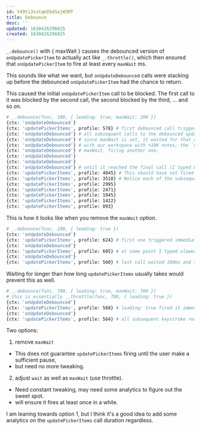 ```yaml
---
id: Y49ti3zvCqmI6dSajW3MT
title: Debounce
desc: ''
updated: 1630426296025
created: 1630426296025
---
```


`_.debounce()` with { maxWait } causes the debounced version of `onUpdatePickerItem` to actually act like `_.throttle()`, which then ensured that `onUpdatePickerItem` to fire at least every `maxWait` ms.

This sounds like what we want, but `onUpdateDebounced` calls were stacking up before the debounced `onUpdatePickerItem` had the chance to return.

This caused the initial `onUpdatePickerItem` call to be blocked. The first call to it was blocked by the second call, the second blocked by the third, ... and so on.


```sh
# _.debounce(func, 100, { leading: true, maxWait: 200 })
{ctx: 'onUpdateDebounced'}
{ctx: 'updatePickerItems', profile: 578} # first debounced call triggers immediately because of `leading`: true
{ctx: 'onUpdateDebounced'} # all subsequent calls to the debounced updatePickerItem are stacked up here.
{ctx: 'onUpdateDebounced'} # since maxWait is set, it waited for that amount until it fired another one.
{ctx: 'onUpdateDebounced'} # with our workspace with +10K notes, the `updatePickerItems` call takes about 520~530ms, so this exceeded the
{ctx: 'onUpdateDebounced'} # maxWait, firing another one.
{ctx: 'onUpdateDebounced'}
{ctx: 'onUpdateDebounced'}
{ctx: 'onUpdateDebounced'} # until it reached the final call (I typed 8 characters)
{ctx: 'updatePickerItems', profile: 4045} # This should have not fired if we were actually debouncing.
{ctx: 'updatePickerItems', profile: 3518} # Notice each of the subsequent `updatePickerItems` took 530ms-ish less milliseconds
{ctx: 'updatePickerItems', profile: 2995}
{ctx: 'updatePickerItems', profile: 2471}
{ctx: 'updatePickerItems', profile: 1945}
{ctx: 'updatePickerItems', profile: 1422}
{ctx: 'updatePickerItems', profile: 893}
```

This is how it looks like when you remove the `maxWait` option.

```sh
# _.debounce(func, 100, { leading: true })
{ctx: 'onUpdateDebounced'}
{ctx: 'updatePickerItems', profile: 624} # first one triggered immediately because of `leading`: true
{ctx: 'onUpdateDebounced'}
{ctx: 'updatePickerItems', profile: 605} # at some point I typed slower than 100ms, so it fired once more.
{ctx: 'onUpdateDebounced'}
{ctx: 'updatePickerItems', profile: 560} # last call waited 100ms and then triggered.
```

Waiting for longer than how long `updatePickerItems` usually takes would prevent this as well.
```sh
# _.debounce(func, 700, { leading: true, maxWait: 700 })
# this is essentially _.throttle(func, 700, { leading: true })
{ctx: 'onUpdateDebounced'}
{ctx: 'updatePickerItems', profile: 568} # leading: true fired it immediately
{ctx: 'onUpdateDebounced'}
{ctx: 'updatePickerItems', profile: 564} # all subsequent keystroke reset the timer before 700ms, so never triggered until last.
```

Two options:
1. remove `maxWait`
  - This does not guarantee `updatePickerItems` firing until the user make a sufficient pause, 
  - but need no more tweaking.

2. adjust `wait` as well as `maxWait` (use throttle).
  - Need constant tweaking, may need some analytics to figure out the sweet spot.
  - will ensure it fires at least once in a while.

I am leaning towards option 1, but I think it's a good idea to add some analytics on the `updatePickerItems` call duration regardless.

